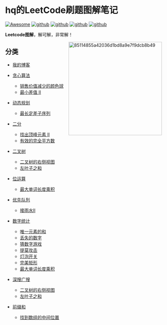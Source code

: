 # hq的LeetCode刷题图解笔记


[![Awesome](https://awesome.re/badge.svg)](https://orzlinux.cn)
[![github](https://img.shields.io/badge/博客-orzlinux.cn-brightgreen.svg)](https://orzlinux.cn)
[![github](https://img.shields.io/badge/csdn-@hqinglau-orange.svg)](https://blog.csdn.net/qq_36704378?spm=1010.2135.3001.5343&type=blog)
[![github](https://img.shields.io/badge/知乎-佛斯特布拉德-blue.svg)](https://www.zhihu.com/people/joy-35-53-81/posts)
[![github](https://img.shields.io/badge/微信公众号-程序员hq-brightgreen.svg)](https://gitee.com/hqinglau/img/raw/master/img/20211028215948.png)

**Leetcode图解**，解可解，非常解！


<img align="right"  src="https://user-images.githubusercontent.com/44922160/139567960-7116a932-96af-4f85-951a-8c6458c02aeb.gif" alt="85114855a42036d1bd8a9e7f9dcb8b49" style="width:300px" />

## 分类

* [我的博客](https://orzlinux.cn)

* [贪心算法](https://github.com/hqingLau/leetcode/tree/main/%E8%B4%AA%E5%BF%83%E7%AE%97%E6%B3%95)
    * [销售价值减少的颜色球](https://github.com/hqingLau/leetcode/blob/main/%E8%B4%AA%E5%BF%83%E7%AE%97%E6%B3%95/leetcode1648.md)
    * [最小差值 II](https://github.com/hqingLau/leetcode/blob/main/%E8%B4%AA%E5%BF%83%E7%AE%97%E6%B3%95/leetcode910.md)

* [动态规划](https://github.com/hqingLau/leetcode/tree/main/%E5%8A%A8%E6%80%81%E8%A7%84%E5%88%92)
    * [最长定差子序列](https://github.com/hqingLau/leetcode/blob/main/%E5%8A%A8%E6%80%81%E8%A7%84%E5%88%92/leetcode1218.md)
* [二分](https://github.com/hqingLau/leetcode/tree/main/%E4%BA%8C%E5%88%86)
    * [找出顶峰元素 II](https://github.com/hqingLau/leetcode/blob/main/%E4%BA%8C%E5%88%86/leetcode1901.md)
    * [有效的完全平方数](https://github.com/hqingLau/leetcode/blob/main/%E4%BA%8C%E5%88%86/leetcode367.md)

* [二叉树](https://github.com/hqingLau/leetcode/tree/main/%E4%BA%8C%E5%8F%89%E6%A0%91)
    * [二叉树的右侧视图](https://github.com/hqingLau/leetcode/blob/main/%E4%BA%8C%E5%8F%89%E6%A0%91/leetcodeoffer2_406.md)
    * [左叶子之和](https://github.com/hqingLau/leetcode/blob/main/%E4%BA%8C%E5%8F%89%E6%A0%91/leetcode404.md)
* [位运算](https://github.com/hqingLau/leetcode/tree/main/%E4%BD%8D%E8%BF%90%E7%AE%97)
    * [最大单词长度乘积](https://github.com/hqingLau/leetcode/blob/main/%E4%BD%8D%E8%BF%90%E7%AE%97/leetcode318.md)

* [优先队列](https://github.com/hqingLau/leetcode/tree/main/%E4%BC%98%E5%85%88%E9%98%9F%E5%88%97)
    * [接雨水II](https://github.com/hqingLau/leetcode/blob/main/%E4%BC%98%E5%85%88%E9%98%9F%E5%88%97/leetcode407.md)

* [数字统计](https://github.com/hqingLau/leetcode/tree/main/%E6%95%B0%E5%AD%97%E7%BB%9F%E8%AE%A1)
    * [唯一元素的和](https://github.com/hqingLau/leetcode/blob/main/%E6%95%B0%E5%AD%97%E7%BB%9F%E8%AE%A1/leetcode1748.md)
    * [丢失的数字](https://github.com/hqingLau/leetcode/blob/main/%E6%95%B0%E5%AD%97%E7%BB%9F%E8%AE%A1/leetcode268.md)
    * [猜数字游戏](https://github.com/hqingLau/leetcode/blob/main/%E6%95%B0%E5%AD%97%E7%BB%9F%E8%AE%A1/leetcode299.md)
    * [提莫攻击](https://github.com/hqingLau/leetcode/blob/main/%E6%95%B0%E5%AD%97%E7%BB%9F%E8%AE%A1/leetcode495.md)
    * [灯泡开关](https://github.com/hqingLau/leetcode/blob/main/%E6%95%B0%E5%AD%97%E7%BB%9F%E8%AE%A1/leetcode319.md)
    * [完美矩形](https://github.com/hqingLau/leetcode/blob/main/%E6%95%B0%E5%AD%97%E7%BB%9F%E8%AE%A1/leetcode391.md)
    * [最大单词长度乘积](https://github.com/hqingLau/leetcode/blob/main/%E6%95%B0%E5%AD%97%E7%BB%9F%E8%AE%A1/leetcode318.md)

* [深搜广搜](https://github.com/hqingLau/leetcode/tree/main/%E6%B7%B1%E6%90%9C%E5%B9%BF%E6%90%9C)
    * [二叉树的右侧视图](https://github.com/hqingLau/leetcode/blob/main/%E6%B7%B1%E6%90%9C%E5%B9%BF%E6%90%9C/leetcodeoffer2_406.md)
    * [左叶子之和](https://github.com/hqingLau/leetcode/blob/main/%E4%BA%8C%E5%8F%89%E6%A0%91/leetcode404.md)
* [前缀和](https://github.com/hqingLau/leetcode/tree/main/%E5%89%8D%E7%BC%80%E5%92%8C)
    * [找到数组的中间位置](https://github.com/hqingLau/leetcode/blob/main/%E5%89%8D%E7%BC%80%E5%92%8C/leetcode1991.md)

